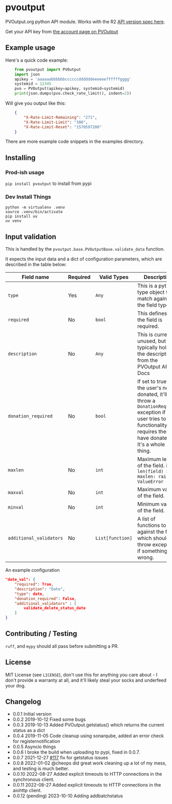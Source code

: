 # pvoutput

PVOutput.org python API module. Works with the R2 [API version spec here](https://pvoutput.org/help.html#api-spec).

Get your API key from [the account page on PVOutput](https://pvoutput.org/account.jsp)

## Example usage

Here's a quick code example:

```python
    from pvoutput import PVOutput
    import json
    apikey = 'aaaaaabbbbbbccccccddddddeeeeeeffffffgggg'
    systemid = 12345
    pvo = PVOutput(apikey=apikey, systemid=systemid)
    print(json.dumps(pvo.check_rate_limit(), indent=2))
```

Will give you output like this:

```json
    {
        "X-Rate-Limit-Remaining": "271",
        "X-Rate-Limit-Limit": "300",
        "X-Rate-Limit-Reset": "1570597200"
    }
```

There are more example code snippets in the examples directory.

## Installing

### Prod-ish usage

`pip install pvoutput` to install from pypi

### Dev Install Things

```shell
python -m virtualenv .venv
source .venv/bin/activate
pip install uv
uv venv
```

## Input validation

This is handled by the `pvoutput.base.PVOutputBase.validate_data` function.

It expects the input data and a dict of configuration parameters, which are described in the table below:

| Field name | Required | Valid Types | Description |
| --- |  --- | --- | --- |
| `type` | Yes | `Any` | This is a python type object to match against the field type. |
| `required` | No | `bool` | This defines if the field is required. |
| `description` | No | `Any` | This is currently unused, but typically holds the description from the PVOutput API Docs |
| `donation_required` | No | `bool` | If set to true, and the user's not donated, it'll throw a `DonationRequired` exception if the user tries to use functionality that requires them to have donated. It's a whole thing. |
| `maxlen` | No | `int` | Maximum length of the field. ie. `if len(field) > maxlen: raise ValueError` |
| `maxval` | No | `int` | Maximum value of the field. |
| `minval` | No | `int` | Minimum value of the field. |
| `additional_validators` | No | `List[function]` | A list of functions to run against the field, which should throw exceptions if something's wrong. |

An example configuration

```json
"date_val": {
    "required": True,
    "description": "Date",
    "type": date,
    "donation_required": False,
    "additional_validators" : [
        validate_delete_status_date
    ]
}
```

## Contributing / Testing

`ruff`, and `mypy` should all pass before submitting a PR.

## License

MIT License (see `LICENSE`), don't use this for anything you care about - I don't provide a warranty at all, and it'll likely steal your socks and underfeed your dog.

## Changelog

* 0.0.1 Initial version
* 0.0.2 2019-10-12 Fixed some bugs
* 0.0.3 2019-10-13 Added PVOutput.getstatus() which returns the current status as a dict
* 0.0.4 2019-11-05 Code cleanup using sonarqube, added an error check for registernotification
* 0.0.5 Asyncio things
* 0.0.6 I broke the build when uploading to pypi, fixed in 0.0.7.
* 0.0.7 2021-12-27 [#117](https://github.com/yaleman/pvoutput/issues/117) fix for getstatus issues
* 0.0.8 2022-01-02 @cheops did great work cleaning up a lot of my mess, and testing is much better.
* 0.0.10 2022-08-27 Added explicit timeouts to HTTP connections in the synchronous client.
* 0.0.11 2022-08-27 Added explicit timeouts to HTTP connections in the aiohttp client.
* 0.0.12 (pending) 2023-10-10 Adding addbatchstatus
